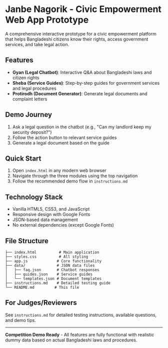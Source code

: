 # Janbe Nagorik - Civic Empowerment Web App Prototype

A comprehensive interactive prototype for a civic empowerment platform that helps Bangladeshi citizens know their rights, access government services, and take legal action.

## Features

- **Gyan (Legal Chatbot)**: Interactive Q&A about Bangladeshi laws and citizen rights
- **Sheba (Service Guides)**: Step-by-step guides for government services and legal procedures  
- **Protirodh (Document Generator)**: Generate legal documents and complaint letters

## Demo Journey

1. Ask a legal question in the chatbot (e.g., "Can my landlord keep my security deposit?")
2. Follow the action button to relevant service guides
3. Generate a legal document based on the guide

## Quick Start

1. Open `index.html` in any modern web browser
2. Navigate through the three modules using the top navigation
3. Follow the recommended demo flow in `instructions.md`

## Technology Stack

- Vanilla HTML5, CSS3, and JavaScript
- Responsive design with Google Fonts
- JSON-based data management
- No external dependencies (except Google Fonts)

## File Structure

```
├── index.html          # Main application
├── styles.css          # All styling  
├── app.js             # Core functionality
├── data/              # JSON data files
│   ├── faq.json       # Chatbot responses
│   ├── guides.json    # Service guides
│   └── templates.json # Document templates
├── instructions.md    # Detailed testing guide
└── README.md         # This file
```

## For Judges/Reviewers

See `instructions.md` for detailed testing instructions, available questions, and demo tips.

---

**Competition Demo Ready** - All features are fully functional with realistic dummy data based on actual Bangladeshi laws and procedures.
